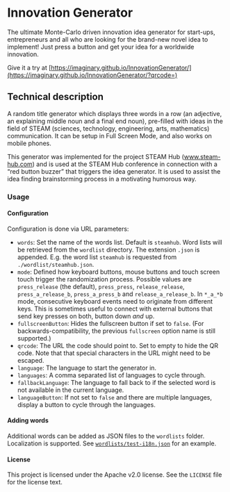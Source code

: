 # Innovation Generator

The ultimate Monte-Carlo driven innovation idea generator for start-ups, entrepreneurs and all who are looking for the brand-new novel idea to implement! Just press a button and get your idea for a worldwide innovation.

Give it a try at [https://imaginary.github.io/InnovationGenerator/](https://imaginary.github.io/InnovationGenerator/?qrcode=)

## Technical description

A random title generator which displays three words in a row (an adjective, an explaining middle noun and a final end noun), pre-filled with ideas in the field of STEAM (sciences, technology, engineering, arts, mathematics) communication.
It can be setup in Full Screen Mode, and also works on mobile phones.

This generator was implemented for the project STEAM Hub (www.steam-hub.com) and is used at the STEAM Hub conference in connection with a “red button buzzer” that triggers the idea generator. It is used to assist the idea finding brainstorming process in a motivating humorous way.

### Usage

#### Configuration
Configuration is done via URL parameters:
 
 - `words`: Set the name of the words list. Default is `steamhub`. Word lists will be retrieved from the `wordlist` directory. The extension `.json` is appended. E.g. the word list `steamhub` is requested from `./wordlist/steamhub.json`.
 - `mode`: Defined how keyboard buttons, mouse buttons and touch screen touch trigger the randomization process. Possible values are `press_release` (the default), `press_press`, `release_release`, `press_a_release_b`, `press_a_press_b` and `release_a_release_b`. In `*_a_*b` mode, consecutive keyboard events need to originate from different keys. This is sometimes useful to connect with external buttons that send key presses on both, button down *and* up.
 - `fullscreenButton`: Hides the fullscreen button if set to `false`. (For backwards-compatibility, the previous `fullscreen` option name is still supported.)
 - `qrcode`: The URL the code should point to. Set to empty to hide the QR code. Note that that special characters in the  URL might need to be escaped.
 - `language`: The language to start the generator in.
 - `languages`: A comma separated list of languages to cycle through.
 - `fallbackLanguage`: The language to fall back to if the selected word is not available in the current language.
 - `languageButton`: If not set to `false` and there are multiple languages, display a button to cycle through the languages.

#### Adding words
Additional words can be added as JSON files to the `wordlists` folder. Localization is supported. See [`wordlists/test-i18n.json`](wordlists/test-i18n.json) for an example. 

#### License

This project is licensed under the Apache v2.0 license. See the `LICENSE` file for the license text.
